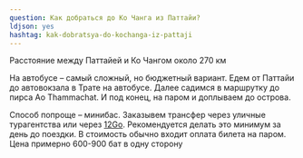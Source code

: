 ```yaml
---
question: Как добраться до Ко Чанга из Паттайи?
ldjson: yes
hashtag: kak-dobratsya-do-kochanga-iz-pattaji
---
```


Расстояние между Паттайей и Ко Чангом около 270 км

На автобусе – самый сложный, но бюджетный вариант. Едем от Паттайи до автовокзала в Трате на автобусе. Далее садимся в маршрутку до пирса Ao Thammachat. И под конец, на паром и доплываем до острова.

Способ попроще – минибас. Заказывем трансфер через уличные турагентства или через [12Go](https://life-trip.ru/r/12goutptdx). Рекомендуется делать это минимум за день до поездки. В стоимость обычно входит оплата билета на паром. Цена примерно 600-900 бат в одну сторону
